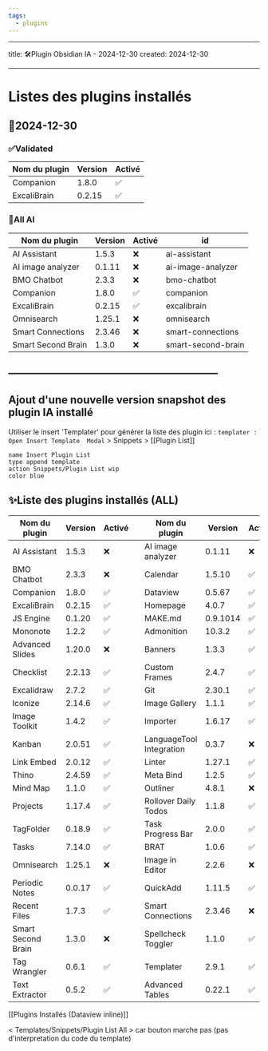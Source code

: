 ```yaml
---
tags:
  - plugins
---
```


---
title: 🛠️Plugin Obsidian IA - 2024-12-30
created: 2024-12-30

---

# Listes des plugins installés 
## 📅2024-12-30

### ✅Validated

| Nom du plugin | Version | Activé |
|---------------|---------|--------|
| Companion | 1.8.0 | ✅ |
| ExcaliBrain | 0.2.15 | ✅ |

### 📅All AI
| Nom du plugin      | Version | Activé | id                 |
| ------------------ | ------- | ------ | ------------------ |
| AI Assistant       | 1.5.3   | ❌      | ai-assistant       |
| AI image analyzer  | 0.1.11  | ❌      | ai-image-analyzer  |
| BMO Chatbot        | 2.3.3   | ❌      | bmo-chatbot        |
| Companion          | 1.8.0   | ✅      | companion          |
| ExcaliBrain        | 0.2.15  | ✅      | excalibrain        |
| Omnisearch         | 1.25.1  | ❌      | omnisearch         |
| Smart Connections  | 2.3.46  | ❌      | smart-connections  |
| Smart Second Brain | 1.3.0   | ❌      | smart-second-brain |

## ————————————————————
## Ajout d'une nouvelle version snapshot des plugin IA installé 

Utiliser le  insert 'Templater' pour générer la liste des plugin ici : 
`templater : Open Insert Template  Modal`   > Snippets >  [[Plugin List]]

```button
name Insert Plugin List
type append template
action Snippets/Plugin List wip
color blue
```



## ✨Liste des plugins installés (ALL)

| Nom du plugin | Version | Activé | | Nom du plugin | Version | Activé |
|---------------|---------|--------|-|---------------|---------|--------|
| AI Assistant | 1.5.3 | ❌ || AI image analyzer | 0.1.11 | ❌ |
| BMO Chatbot | 2.3.3 | ❌ || Calendar | 1.5.10 | ✅ |
| Companion | 1.8.0 | ✅ || Dataview | 0.5.67 | ✅ |
| ExcaliBrain | 0.2.15 | ✅ || Homepage | 4.0.7 | ✅ |
| JS Engine | 0.1.20 | ✅ || MAKE.md | 0.9.1014 | ✅ |
| Mononote | 1.2.2 | ✅ || Admonition | 10.3.2 | ✅ |
| Advanced Slides | 1.20.0 | ❌ || Banners | 1.3.3 | ✅ |
| Checklist | 2.2.13 | ✅ || Custom Frames | 2.4.7 | ✅ |
| Excalidraw | 2.7.2 | ✅ || Git | 2.30.1 | ✅ |
| Iconize | 2.14.6 | ✅ || Image Gallery | 1.1.1 | ✅ |
| Image Toolkit | 1.4.2 | ✅ || Importer | 1.6.17 | ✅ |
| Kanban | 2.0.51 | ✅ || LanguageTool Integration | 0.3.7 | ❌ |
| Link Embed | 2.0.12 | ✅ || Linter | 1.27.1 | ✅ |
| Thino | 2.4.59 | ✅ || Meta Bind | 1.2.5 | ✅ |
| Mind Map | 1.1.0 | ✅ || Outliner | 4.8.1 | ❌ |
| Projects | 1.17.4 | ✅ || Rollover Daily Todos | 1.1.8 | ✅ |
| TagFolder | 0.18.9 | ✅ || Task Progress Bar | 2.0.0 | ✅ |
| Tasks | 7.14.0 | ✅ || BRAT | 1.0.6 | ✅ |
| Omnisearch | 1.25.1 | ❌ || Image in Editor | 2.2.6 | ❌ |
| Periodic Notes | 0.0.17 | ✅ || QuickAdd | 1.11.5 | ✅ |
| Recent Files | 1.7.3 | ✅ || Smart Connections | 2.3.46 | ❌ |
| Smart Second Brain | 1.3.0 | ❌ || Spellcheck Toggler | 1.1.0 | ✅ |
| Tag Wrangler | 0.6.1 | ✅ || Templater | 2.9.1 | ✅ |
| Text Extractor | 0.5.2 | ✅ || Advanced Tables | 0.22.1 | ✅ |


[[Plugins Installés (Dataview inline)]]

< Templates/Snippets/Plugin List All > 
car bouton marche pas (pas d'interpretation du code du template) 
